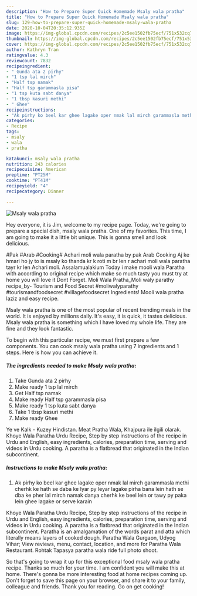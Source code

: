 ```yaml
---
description: "How to Prepare Super Quick Homemade Msaly wala pratha"
title: "How to Prepare Super Quick Homemade Msaly wala pratha"
slug: 129-how-to-prepare-super-quick-homemade-msaly-wala-pratha
date: 2020-10-04T20:35:12.935Z
image: https://img-global.cpcdn.com/recipes/2c5ee1502fb75ecf/751x532cq70/msaly-wala-pratha-recipe-main-photo.jpg
thumbnail: https://img-global.cpcdn.com/recipes/2c5ee1502fb75ecf/751x532cq70/msaly-wala-pratha-recipe-main-photo.jpg
cover: https://img-global.cpcdn.com/recipes/2c5ee1502fb75ecf/751x532cq70/msaly-wala-pratha-recipe-main-photo.jpg
author: Kathryn Tran
ratingvalue: 4.3
reviewcount: 7832
recipeingredient:
- " Gunda ata 2 pirhy"
- "1 tsp lal mirch"
- "Half tsp namak"
- "Half tsp garammasla pisa"
- "1 tsp kuta sabt danya"
- "1 tbsp kasuri methi"
- " Ghee"
recipeinstructions:
- "Ak pirhy ko beel kar ghee lagake oper nmak lal mirch garammasla methi cherhk ke hath se daba ke lyar py leyar lagake pirha bana lein hath se dba ke pher lal mirch namak danya cherhk ke beel lein or tawy py paka lein ghee lagake or serve karain"
categories:
- Recipe
tags:
- msaly
- wala
- pratha

katakunci: msaly wala pratha 
nutrition: 243 calories
recipecuisine: American
preptime: "PT25M"
cooktime: "PT41M"
recipeyield: "4"
recipecategory: Dinner

---
```



![Msaly wala pratha](https://img-global.cpcdn.com/recipes/2c5ee1502fb75ecf/751x532cq70/msaly-wala-pratha-recipe-main-photo.jpg)

Hey everyone, it is Jim, welcome to my recipe page. Today, we're going to prepare a special dish, msaly wala pratha. One of my favorites. This time, I am going to make it a little bit unique. This is gonna smell and look delicious.

#Pak #Arab #Cooking# Achari moli wala paratha by pak Arab Cooking Aj ke hmari ho jy to is msaly ko thanda kr k roti m br len r achari moli wala paratha tayr kr len Achari moli. Assalamualakium Today i make mooli wala Paratha with according to original recipe which make so much tasty you must try at home you will love it Dont Forget. Moli Wala Pratha_Moli waly parathy recipe_by- Tourism and Food Secret #moliwalyparathy #tourismandfoodsecret #villagefoodsecret Ingredients! Mooli wala pratha laziz and easy recipe.

Msaly wala pratha is one of the most popular of recent trending meals in the world. It is enjoyed by millions daily. It's easy, it is quick, it tastes delicious. Msaly wala pratha is something which I have loved my whole life. They are fine and they look fantastic.


To begin with this particular recipe, we must first prepare a few components. You can cook msaly wala pratha using 7 ingredients and 1 steps. Here is how you can achieve it.

<!--inarticleads1-->

##### The ingredients needed to make Msaly wala pratha:

1. Take  Gunda ata 2 pirhy
1. Make ready 1 tsp lal mirch
1. Get Half tsp namak
1. Make ready Half tsp garammasla pisa
1. Make ready 1 tsp kuta sabt danya
1. Take 1 tbsp kasuri methi
1. Make ready  Ghee


Ye ve Kalk - Kuzey Hindistan. Meat Pratha Wala, Khajpura ile ilgili olarak. Khoye Wala Paratha Urdu Recipe, Step by step instructions of the recipe in Urdu and English, easy ingredients, calories, preparation time, serving and videos in Urdu cooking. A paratha is a flatbread that originated in the Indian subcontinent. 

<!--inarticleads2-->

##### Instructions to make Msaly wala pratha:

1. Ak pirhy ko beel kar ghee lagake oper nmak lal mirch garammasla methi cherhk ke hath se daba ke lyar py leyar lagake pirha bana lein hath se dba ke pher lal mirch namak danya cherhk ke beel lein or tawy py paka lein ghee lagake or serve karain


Khoye Wala Paratha Urdu Recipe, Step by step instructions of the recipe in Urdu and English, easy ingredients, calories, preparation time, serving and videos in Urdu cooking. A paratha is a flatbread that originated in the Indian subcontinent. Paratha is an amalgamation of the words parat and atta which literally means layers of cooked dough. Paratha Wala Gurgaon, Udyog Vihar; View reviews, menu, contact, location, and more for Paratha Wala Restaurant. Rohtak Tapasya paratha wala ride full photo shoot. 

So that's going to wrap it up for this exceptional food msaly wala pratha recipe. Thanks so much for your time. I am confident you will make this at home. There's gonna be more interesting food at home recipes coming up. Don't forget to save this page on your browser, and share it to your family, colleague and friends. Thank you for reading. Go on get cooking!
